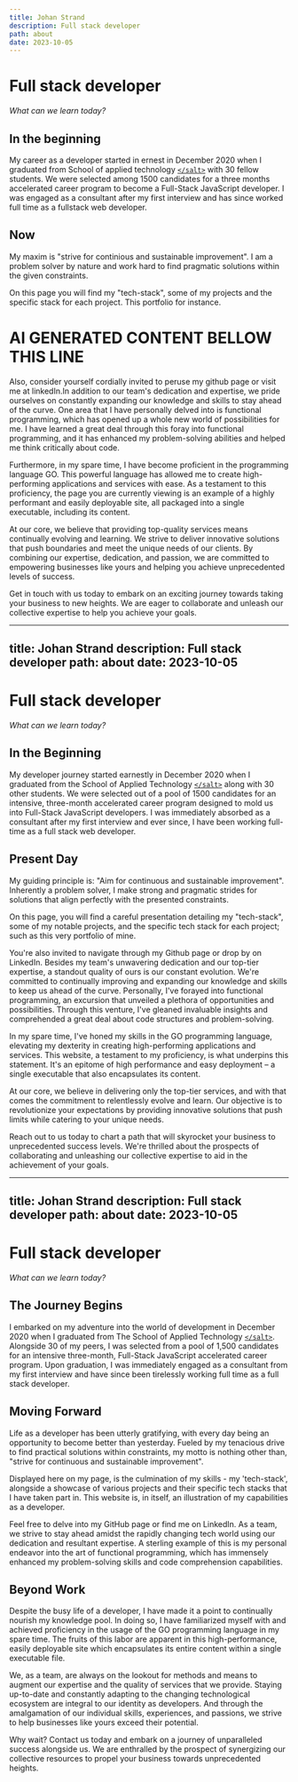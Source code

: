 ```yaml
---
title: Johan Strand
description: Full stack developer
path: about
date: 2023-10-05
---
```


# Full stack developer
*What can we learn today?*

## In the beginning

My career as a developer started in ernest in December 2020 when I graduated from School of applied technology [`</salt>`](https://salt.dev/) with 30 fellow students. We were selected among 1500 candidates for a three months accelerated career program to become a Full-Stack JavaScript developer. I was engaged as a consultant after my first interview and has since worked full time as a fullstack web developer.

## Now

My maxim is "strive for continious and sustainable improvement". I am a problem solver by nature and work hard to find pragmatic solutions within the given constraints.

On this page you will find my "tech-stack", some of my projects and the specific stack for each project. This portfolio for instance.


# AI GENERATED CONTENT BELLOW THIS LINE

Also, consider yourself cordially invited to peruse my github page or visit me at linkedIn.In addition to our team's dedication and expertise, we pride ourselves on constantly expanding our knowledge and skills to stay ahead of the curve. One area that I have personally delved into is functional programming, which has opened up a whole new world of possibilities for me. I have learned a great deal through this foray into functional programming, and it has enhanced my problem-solving abilities and helped me think critically about code.

Furthermore, in my spare time, I have become proficient in the programming language GO. This powerful language has allowed me to create high-performing applications and services with ease. As a testament to this proficiency, the page you are currently viewing is an example of a highly performant and easily deployable site, all packaged into a single executable, including its content.

At our core, we believe that providing top-quality services means continually evolving and learning. We strive to deliver innovative solutions that push boundaries and meet the unique needs of our clients. By combining our expertise, dedication, and passion, we are committed to empowering businesses like yours and helping you achieve unprecedented levels of success.

Get in touch with us today to embark on an exciting journey towards taking your business to new heights. We are eager to collaborate and unleash our collective expertise to help you achieve your goals.

---
title: Johan Strand
description: Full stack developer
path: about
date: 2023-10-05
---

# Full stack developer
*What can we learn today?*

## In the Beginning

My developer journey started earnestly in December 2020 when I graduated from the School of Applied Technology [`</salt>`](https://salt.dev/) along with 30 other students. We were selected out of a pool of 1500 candidates for an intensive, three-month accelerated career program designed to mold us into Full-Stack JavaScript developers. I was immediately absorbed as a consultant after my first interview and ever since, I have been working full-time as a full stack web developer.

## Present Day

My guiding principle is: "Aim for continuous and sustainable improvement". Inherently a problem solver, I make strong and pragmatic strides for solutions that align perfectly with the presented constraints.

On this page, you will find a careful presentation detailing my "tech-stack", some of my notable projects, and the specific tech stack for each project; such as this very portfolio of mine.

You're also invited to navigate through my Github page or drop by on LinkedIn. Besides my team's unwavering dedication and our top-tier expertise, a standout quality of ours is our constant evolution. We're committed to continually improving and expanding our knowledge and skills to keep us ahead of the curve. Personally, I've forayed into functional programming, an excursion that unveiled a plethora of opportunities and possibilities. Through this venture, I've gleaned invaluable insights and comprehended a great deal about code structures and problem-solving.

In my spare time, I've honed my skills in the GO programming language, elevating my dexterity in creating high-performing applications and services. This website, a testament to my proficiency, is what underpins this statement. It's an epitome of high performance and easy deployment – a single executable that also encapsulates its content.

At our core, we believe in delivering only the top-tier services, and with that comes the commitment to relentlessly evolve and learn. Our objective is to revolutionize your expectations by providing innovative solutions that push limits while catering to your unique needs.

Reach out to us today to chart a path that will skyrocket your business to unprecedented success levels. We're thrilled about the prospects of collaborating and unleashing our collective expertise to aid in the achievement of your goals.

---
title: Johan Strand
description: Full stack developer
path: about
date: 2023-10-05
---

# Full stack developer
*What can we learn today?*

## The Journey Begins

I embarked on my adventure into the world of development in December 2020 when I graduated from The School of Applied Technology [`</salt>`](https://salt.dev/). Alongside 30 of my peers, I was selected from a pool of 1,500 candidates for an intensive three-month, Full-Stack JavaScript accelerated career program. Upon graduation, I was immediately engaged as a consultant from my first interview and have since been tirelessly working full time as a full stack developer.

## Moving Forward

Life as a developer has been utterly gratifying, with every day being an opportunity to become better than yesterday. Fueled by my tenacious drive to find practical solutions within constraints, my motto is nothing other than, "strive for continuous and sustainable improvement".

Displayed here on my page, is the culmination of my skills - my 'tech-stack', alongside a showcase of various projects and their specific tech stacks that I have taken part in. This website is, in itself, an illustration of my capabilities as a developer.

Feel free to delve into my GitHub page or find me on LinkedIn. As a team, we strive to stay ahead amidst the rapidly changing tech world using our dedication and resultant expertise. A sterling example of this is my personal endeavor into the art of functional programming, which has immensely enhanced my problem-solving skills and code comprehension capabilities.

## Beyond Work

Despite the busy life of a developer, I have made it a point to continually nourish my knowledge pool. In doing so, I have familiarized myself with and achieved proficiency in the usage of the GO programming language in my spare time. The fruits of this labor are apparent in this high-performance, easily deployable site which encapsulates its entire content within a single executable file.

We, as a team, are always on the lookout for methods and means to augment our expertise and the quality of services that we provide. Staying up-to-date and constantly adapting to the changing technological ecosystem are integral to our identity as developers. And through the amalgamation of our individual skills, experiences, and passions, we strive to help businesses like yours exceed their potential. 

Why wait? Contact us today and embark on a journey of unparalleled success alongside us. We are enthralled by the prospect of synergizing our collective resources to propel your business towards unprecedented heights.

